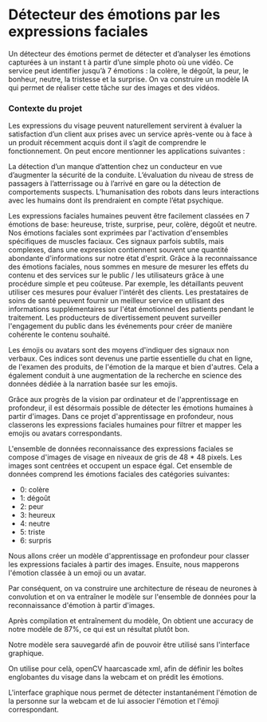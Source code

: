 # Détecteur des émotions par les expressions faciales

Un détecteur des émotions permet de détecter et d’analyser les émotions capturées à un instant t à partir d’une simple photo où une vidéo. Ce service peut identifier jusqu’à 7 émotions : la colère, le dégoût, la peur, le bonheur, neutre, la tristesse et la surprise. 
On va construire un modèle IA qui permet de réaliser cette tâche sur des images et des vidéos.

### Contexte du projet

Les expressions du visage peuvent naturellement servirent à évaluer la satisfaction d’un client aux prises avec un service après-vente ou à face à un produit récemment acquis dont il 
s’agit de comprendre le fonctionnement. On peut encore mentionner les applications suivantes :

La détection d’un manque d’attention chez un conducteur en vue d’augmenter la sécurité de la conduite.
L’évaluation du niveau de stress de passagers à l’atterrissage ou à l’arrivé en gare ou la détection de comportements suspects.
L’humanisation des robots dans leurs interactions avec les humains dont ils prendraient en compte l’état psychique.

Les expressions faciales humaines peuvent être facilement classées en 7 émotions de base: heureuse, triste, surprise, peur, colère, dégoût et neutre. 
Nos émotions faciales sont exprimées par l'activation d'ensembles spécifiques de muscles faciaux. Ces signaux parfois subtils, mais complexes, dans une expression contiennent 
souvent une quantité abondante d'informations sur notre état d'esprit. Grâce à la reconnaissance des émotions faciales, nous sommes en mesure de mesurer les effets du contenu et 
des services sur le public / les utilisateurs grâce à une procédure simple et peu coûteuse. Par exemple, les détaillants peuvent utiliser ces mesures pour évaluer l'intérêt des clients. Les prestataires de soins de santé peuvent fournir un meilleur service en utilisant des informations supplémentaires sur l'état émotionnel des patients pendant le traitement. Les producteurs de divertissement peuvent surveiller l'engagement du public dans les événements pour créer de manière cohérente le contenu souhaité.

Les émojis ou avatars sont des moyens d'indiquer des signaux non verbaux. Ces indices sont devenus une partie essentielle du chat en ligne, de l'examen des produits, de l'émotion de la 
marque et bien d'autres. Cela a également conduit à une augmentation de la recherche en science des données dédiée à la narration basée sur les emojis.

Grâce aux progrès de la vision par ordinateur et de l'apprentissage en profondeur, il est désormais possible de détecter les émotions humaines à partir d'images. 
Dans ce projet d'apprentissage en profondeur, nous classerons les expressions faciales humaines pour filtrer et mapper les emojis ou avatars correspondants.

L'ensemble de données reconnaissance des expressions faciales se compose d'images de visage en niveaux de gris de 48 * 48 pixels. Les images sont centrées et occupent un espace égal. 
Cet ensemble de données comprend les émotions faciales des catégories suivantes:

* 0: colère
* 1: dégoût
* 2: peur
* 3: heureux
* 4: neutre
* 5: triste
* 6: surpris

Nous allons créer un modèle d'apprentissage en profondeur pour classer les expressions faciales à partir des images. 
Ensuite, nous mapperons l'émotion classée à un emoji ou un avatar.

Par conséquent, on va construire une architecture de réseau de neurones à convolution et on va entraîner le modèle sur l'ensemble de données pour la reconnaissance d'émotion à 
partir d'images.

Après compilation et entraînement du modèle, On obtient une accuracy de notre modèle de 87%, ce qui est un résultat plutôt bon.

Notre modèle sera sauvegardé afin de pouvoir être utilisé sans l'interface graphique.

On utilise pour celà, openCV haarcascade xml, afin de définir les boîtes englobantes du visage dans la webcam et on prédit les émotions.

L'interface graphique nous permet de détecter instantanément l'émotion de la personne sur la webcam et de lui associer l'émotion et l'émoji correspondant.



